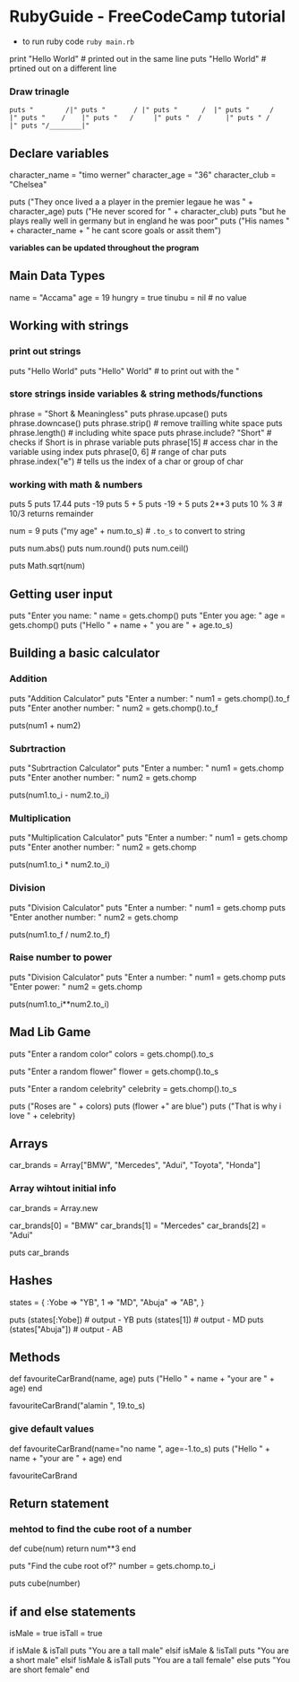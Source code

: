 # RubyGuide - FreeCodeCamp tutorial

- to run ruby code `ruby main.rb`

print "Hello World" # printed out in the same line
puts "Hello World" # prtined out on a different line

### Draw trinagle

`puts "        /|"
puts "       / |"
puts "      /  |"
puts "     /   |"
puts "    /    |"
puts "   /     |"
puts "  /      |"
puts " /       |"
puts "/________|"`

## Declare variables

character_name = "timo werner"
character_age = "36"
character_club = "Chelsea"

puts ("They once lived a a player in the premier legaue he was " + character_age)
puts ("He never scored for " + character_club)
puts "but he plays really well in germany but in england he was poor"
puts ("His names " + character_name + " he cant score goals or assit them")

**variables can be updated throughout the program**

## Main Data Types

name = "Accama"
age = 19
hungry = true
tinubu = nil # no value

## Working with strings

### print out strings

puts "Hello World"
puts "Hello\" World" # to print out with the "

### store strings inside variables & string methods/functions

phrase = "Short & Meaningless"
puts phrase.upcase()
puts phrase.downcase()
puts phrase.strip() # remove trailling white space
puts phrase.length() # including white space
puts phrase.include? "Short" # checks if Short is in phrase variable
puts phrase[15] # access char in the variable using index
puts phrase[0, 6] # range of char
puts phrase.index("e") # tells us the index of a char or group of char

### working with math & numbers

puts 5
puts 17.44
puts -19
puts 5 + 5
puts -19 + 5
puts 2\*\*3
puts 10 % 3 # 10/3 returns remainder

num = 9
puts ("my age" + num.to_s) # `.to_s` to convert to string

puts num.abs()
puts num.round()
puts num.ceil()

puts Math.sqrt(num)

## Getting user input

puts "Enter you name: "
name = gets.chomp()
puts "Enter you age: "
age = gets.chomp()
puts ("Hello " + name + " you are " + age.to_s)

## Building a basic calculator

### Addition

puts "Addition Calculator"
puts "Enter a number: "
num1 = gets.chomp().to_f
puts "Enter another number: "
num2 = gets.chomp().to_f

puts(num1 + num2)

### Subrtraction

puts "Subrtraction Calculator"
puts "Enter a number: "
num1 = gets.chomp
puts "Enter another number: "
num2 = gets.chomp

puts(num1.to_i - num2.to_i)

### Multiplication

puts "Multiplication Calculator"
puts "Enter a number: "
num1 = gets.chomp
puts "Enter another number: "
num2 = gets.chomp

puts(num1.to_i \* num2.to_i)

### Division

puts "Division Calculator"
puts "Enter a number: "
num1 = gets.chomp
puts "Enter another number: "
num2 = gets.chomp

puts(num1.to_f / num2.to_f)

### Raise number to power

puts "Division Calculator"
puts "Enter a number: "
num1 = gets.chomp
puts "Enter power: "
num2 = gets.chomp

puts(num1.to_i\*\*num2.to_i)

## Mad Lib Game

puts "Enter a random color"
colors = gets.chomp().to_s

puts "Enter a random flower"
flower = gets.chomp().to_s

puts "Enter a random celebrity"
celebrity = gets.chomp().to_s

puts ("Roses are " + colors)
puts (flower +" are blue")
puts ("That is why i love " + celebrity)

## Arrays

car_brands = Array["BMW", "Mercedes", "Adui", "Toyota", "Honda"]

### Array wihtout initial info

car_brands = Array.new

car_brands[0] = "BMW"
car_brands[1] = "Mercedes"
car_brands[2] = "Adui"

puts car_brands

## Hashes

states = {
:Yobe => "YB",
1 => "MD",
"Abuja" => "AB",
}

puts (states[:Yobe]) # output - YB
puts (states[1]) # output - MD
puts (states["Abuja"]) # output - AB

## Methods

def favouriteCarBrand(name, age)
puts ("Hello " + name + "your are " + age)
end

favouriteCarBrand("alamin ", 19.to_s)

### give default values

def favouriteCarBrand(name="no name ", age=-1.to_s)
puts ("Hello " + name + "your are " + age)
end

favouriteCarBrand

## Return statement

### mehtod to find the cube root of a number

def cube(num)
return num\*\*3
end

puts "Find the cube root of?"
number = gets.chomp.to_i

puts cube(number)

## if and else statements

isMale = true
isTall = true

if isMale & isTall
puts "You are a tall male"
elsif isMale & !isTall
puts "You are a short male"
elsif !isMale & isTall
puts "You are a tall female"
else
puts "You are short female"
end
